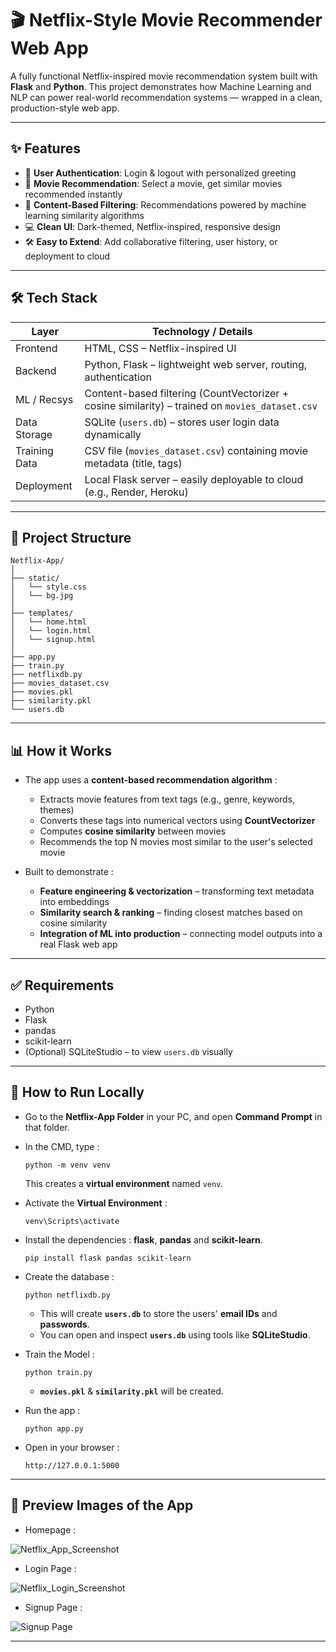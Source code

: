 # 🎬 Netflix-Style Movie Recommender Web App

A fully functional Netflix-inspired movie recommendation system built with **Flask** and **Python**. This project demonstrates how Machine Learning and NLP can power real-world recommendation systems — wrapped in a clean, production-style web app.

---

## ✨ Features
- 🔐 **User Authentication**: Login & logout with personalized greeting
- 🎥 **Movie Recommendation**: Select a movie, get similar movies recommended instantly
- 🧠 **Content-Based Filtering**: Recommendations powered by machine learning similarity algorithms
- 💻 **Clean UI**: Dark-themed, Netflix-inspired, responsive design
- 🛠 **Easy to Extend**: Add collaborative filtering, user history, or deployment to cloud

---
## 🛠 Tech Stack
| Layer         | Technology / Details                                                                 |
|-------------- | ------------------------------------------------------------------------------------ |
| Frontend      | HTML, CSS – Netflix-inspired UI                                                      |
| Backend       | Python, Flask – lightweight web server, routing, authentication                      |
| ML / Recsys   | Content-based filtering (CountVectorizer + cosine similarity) – trained on `movies_dataset.csv` |
| Data Storage  | SQLite (`users.db`) – stores user login data dynamically                             |
| Training Data | CSV file (`movies_dataset.csv`) containing movie metadata (title, tags)              |
| Deployment    | Local Flask server – easily deployable to cloud (e.g., Render, Heroku)                |

---

## 📂 Project Structure

```
Netflix-App/
│
├── static/
│   └── style.css
│   └── bg.jpg
│
├── templates/
│   └── home.html
│   └── login.html
│   └── signup.html
│
├── app.py
├── train.py
├── netflixdb.py
├── movies_dataset.csv
├── movies.pkl
├── similarity.pkl
└── users.db
```
---
## 📊 How it Works
- The app uses a **content-based recommendation algorithm** :
  - Extracts movie features from text tags (e.g., genre, keywords, themes)
  - Converts these tags into numerical vectors using **CountVectorizer**
  - Computes **cosine similarity** between movies
  - Recommends the top N movies most similar to the user's selected movie

- Built to demonstrate :
  - **Feature engineering & vectorization** – transforming text metadata into embeddings
  - **Similarity search & ranking** – finding closest matches based on cosine similarity
  - **Integration of ML into production** – connecting model outputs into a real Flask web app

---
## ✅ Requirements
- Python
- Flask
- pandas
- scikit-learn
- (Optional) SQLiteStudio – to view `users.db` visually

---
## 🚀 How to Run Locally
- Go to the **Netflix-App Folder** in your PC, and open **Command Prompt** in that folder.

- In the CMD, type :
  ```
  python -m venv venv  
  ```
  This creates a **virtual environment** named `venv`.

- Activate the **Virtual Environment** :
  ```
  venv\Scripts\activate
  ```
- Install the dependencies : **flask**, **pandas** and **scikit-learn**.
  ```
  pip install flask pandas scikit-learn
  ```
- Create the database :
  ```
  python netflixdb.py
  ```
  - This will create **`users.db`** to store the users' **email IDs** and **passwords**.
  - You can open and inspect **`users.db`** using tools like **SQLiteStudio**.

- Train the Model :
  ```
  python train.py
  ```
  - **`movies.pkl`** & **`similarity.pkl`** will be created.

- Run the app :
  ```
  python app.py
  ```
- Open in your browser :
  ```
  http://127.0.0.1:5000
  ```
---
## 📸 Preview Images of the App
- Homepage :

![Netflix_App_Screenshot](https://github.com/user-attachments/assets/90ce9fcc-50d4-4f55-8f81-b6e0541f2d67)

- Login Page :

![Netflix_Login_Screenshot](https://github.com/user-attachments/assets/e12db505-b721-430d-9e92-45f5251cd6ec)

- Signup Page :

![Signup Page](https://github.com/user-attachments/assets/27e8d941-f844-4356-803f-404acc495d50)

---

